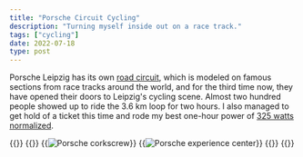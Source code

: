 ```yaml
---
title: "Porsche Circuit Cycling"
description: "Turning myself inside out on a race track."
tags: ["cycling"]
date: 2022-07-18
type: post
---
```

Porsche Leipzig has its own [road circuit](https://www.porsche-leipzig.com/en/tracks/porsche-on-road-circuit), which is modeled on famous sections from race tracks around the world, and for the third time now, they have opened their doors to Leipzig's cycling scene.  Almost two hundred people showed up to ride the 3.6 km loop for two hours. I also managed to get hold of a ticket this time and rode my best one-hour power of [325 watts normalized](https://www.strava.com/activities/7420760607).

{{<escape>}}
  {{<wrap>}}
    {{<image src="img/corkscrew.jpg" alt="Porsche corkscrew">}}
    {{<image src="img/pecle.jpg" alt="Porsche experience center">}}
  {{</wrap>}}
{{</escape>}}

